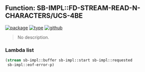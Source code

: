 ## Function: SB-IMPL::FD-STREAM-READ-N-CHARACTERS/UCS-4BE
[![package](https://img.shields.io/badge/Package-SB--IMPL-5f9ea0.svg?style=social&colorA=999999)](../) [![type](https://img.shields.io/badge/Type-Function-5f9ea0.svg?style=social&colorA=999999)](../#function) [![github](https://img.shields.io/badge/GitHub-View_the_source-5f9ea0.svg?style=social&colorA=999999&logo=github)](https://github.com/sbcl/sbcl/blob/master/src/code/external-formats/enc-ucs.lisp/) 

> No description.

### Lambda list
```cl
(stream sb-impl::buffer sb-impl::start sb-impl::requested
 sb-impl::eof-error-p)
```
